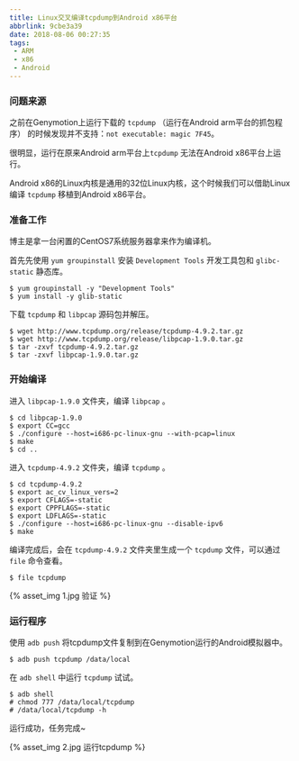 ```yaml
---
title: Linux交叉编译tcpdump到Android x86平台
abbrlink: 9cbe3a39
date: 2018-08-06 00:27:35
tags:
 - ARM
 - x86
 - Android
---
```


### 问题来源
之前在Genymotion上运行下载的 ``tcpdump`` （运行在Android arm平台的抓包程序） 的时候发现并不支持：``not executable: magic 7F45``。

很明显，运行在原来Android arm平台上``tcpdump`` 无法在Android x86平台上运行。

Android x86的Linux内核是通用的32位Linux内核，这个时候我们可以借助Linux编译 ``tcpdump`` 移植到Android x86平台。

### 准备工作
博主是拿一台闲置的CentOS7系统服务器拿来作为编译机。

首先先使用 ``yum groupinstall`` 安装 ``Development Tools`` 开发工具包和 ``glibc-static`` 静态库。

```Shell
$ yum groupinstall -y "Development Tools"
$ yum install -y glib-static
```

下载 ``tcpdump`` 和 ``libpcap`` 源码包并解压。

```Shell
$ wget http://www.tcpdump.org/release/tcpdump-4.9.2.tar.gz
$ wget http://www.tcpdump.org/release/libpcap-1.9.0.tar.gz
$ tar -zxvf tcpdump-4.9.2.tar.gz
$ tar -zxvf libpcap-1.9.0.tar.gz
```

### 开始编译
进入 ``libpcap-1.9.0`` 文件夹，编译 ``libpcap`` 。

```Shell
$ cd libpcap-1.9.0
$ export CC=gcc
$ ./configure --host=i686-pc-linux-gnu --with-pcap=linux
$ make
$ cd ..
```

进入 ``tcpdump-4.9.2`` 文件夹，编译 ``tcpdump`` 。

```Shell
$ cd tcpdump-4.9.2
$ export ac_cv_linux_vers=2
$ export CFLAGS=-static
$ export CPPFLAGS=-static
$ export LDFLAGS=-static
$ ./configure --host=i686-pc-linux-gnu --disable-ipv6
$ make
```

编译完成后，会在 ``tcpdump-4.9.2`` 文件夹里生成一个 ``tcpdump`` 文件，可以通过 ``file`` 命令查看。

```
$ file tcpdump
```

{% asset_img 1.jpg 验证 %}

### 运行程序
使用 ``adb push`` 将tcpdump文件复制到在Genymotion运行的Android模拟器中。

```Shell
$ adb push tcpdump /data/local
```

在 ``adb shell`` 中运行 ``tcpdump`` 试试。

```Shell
$ adb shell
# chmod 777 /data/local/tcpdump
# /data/local/tcpdump -h
```

运行成功，任务完成~

{% asset_img 2.jpg 运行tcpdump %}